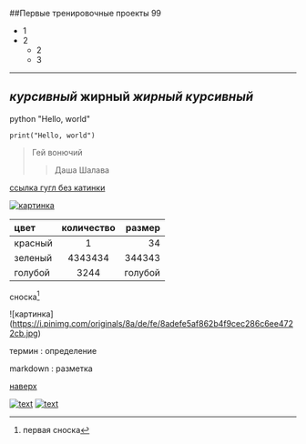 
##Первые тренировочные проекты
<a id="anch">99</a>
* 1 
* 2
  + 2
  + 3
---
_курсивный_
__жирный__
___жирный курсивный___
---
python "Hello, world"

```
print("Hello, world")
```
>Гей вонючий
>>Даша Шалава



[ссылка гугл без катинки](https://google.com)

[logo]: http://www.google.com/images/logo.gif
[google]: http://www.google.com/ "щелкните, чтобы посетить Google.com"


[![картинка](https://i.pinimg.com/originals/8a/de/fe/8adefe5af862b4f9cec286c6ee4722cb.jpg)][google]

цвет | количество | размер
:--- | :--------: | -----: 
красный | 1 | 34
зеленый | 4343434 | 344343
голубой | 3244 | голубой

сноска[^1]
[^1]: первая сноска

\![картинка]\(https://i.pinimg.com/originals/8a/de/fe/8adefe5af862b4f9cec286c6ee4722cb.jpg)


термин
: определение

markdown
: разметка

[наверх](#anch)

[logo1]: https://bipbap.ru/wp-content/uploads/2019/05/1532440298_3.jpg
[go]: https://yandex.ru

[![text][logo1]][go]
[![text][logo1]][go]
